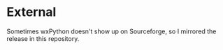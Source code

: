 External
========

Sometimes wxPython doesn't show up on Sourceforge, so I mirrored the release in this repository.
